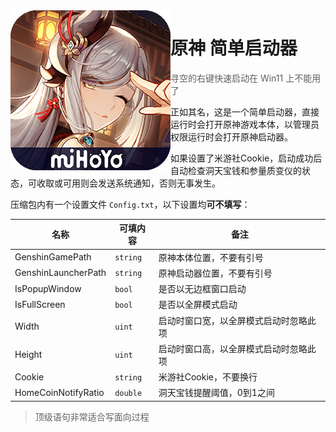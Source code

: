 <img src="./Xunkong.SimpleLauncher/Icon.png" style="float: left;" />

# 原神 简单启动器

> 寻空的右键快速启动在 Win11 上不能用了

正如其名，这是一个简单启动器，直接运行时会打开原神游戏本体，以管理员权限运行时会打开原神启动器。

如果设置了米游社Cookie，启动成功后自动检查洞天宝钱和参量质变仪的状态，可收取或可用则会发送系统通知，否则无事发生。

压缩包内有一个设置文件 `Config.txt`，以下设置均**可不填写**：

| 名称 | 可填内容 | 备注 |
| --- | --- | --- |
| GenshinGamePath | `string` | 原神本体位置，不要有引号 |
| GenshinLauncherPath | `string` | 原神启动器位置，不要有引号 |
| IsPopupWindow | `bool` | 是否以无边框窗口启动 |
| IsFullScreen | `bool` | 是否以全屏模式启动 |
| Width | `uint` | 启动时窗口宽，以全屏模式启动时忽略此项 |
| Height |`uint` | 启动时窗口高，以全屏模式启动时忽略此项 |
| Cookie | `string` | 米游社Cookie，不要换行 |
| HomeCoinNotifyRatio | `double` |  洞天宝钱提醒阈值，0到1之间 |

> 顶级语句非常适合写面向过程